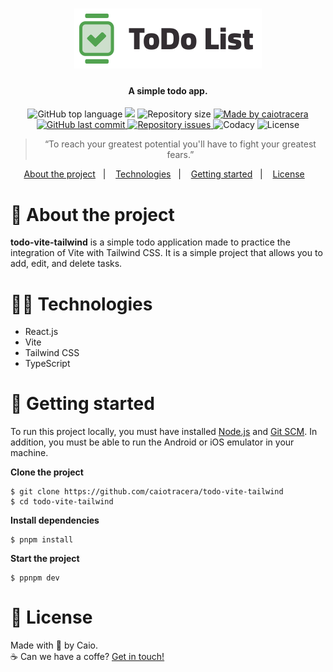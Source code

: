 <h1 align="center">
  <img src="./src/assets/logo.svg" />
</h1>

<h4 align="center">A simple todo app.</h4>

<p align="center">
  <img alt="GitHub top language" src="https://img.shields.io/github/languages/top/caiotracera/todo-vite-tailwind?color=F231A5">
  <img src="https://img.shields.io/github/languages/count/caiotracera/todo-vite-tailwind?color=F231A5">
  <img alt="Repository size" src="https://img.shields.io/github/repo-size/caiotracera/todo-vite-tailwind?color=F231A5">
  <a href="https://www.linkedin.com/in/caiotracera/">
    <img alt="Made by caiotracera" src="https://img.shields.io/badge/made%20by-caiotracera-%230172B3?color=F231A5">
  </a>
  <br />
  <a href="https://github.com/caiotracera/todo-vite-tailwind/commits/master">
    <img alt="GitHub last commit" src="https://img.shields.io/github/last-commit/caiotracera/todo-vite-tailwind?color=F231A5">
  </a>
  <a href="https://github.com/caiotracera/todo-vite-tailwind/issues">
    <img alt="Repository issues" src="https://img.shields.io/github/issues/caiotracera/todo-vite-tailwind?color=F231A5">
  </a>
  <img alt="Codacy" src="https://img.shields.io/codacy/grade/958fd1cb7f3b4bf1995c977fc645cc88?color=F231A5" />
  <img alt="License" src="https://img.shields.io/badge/license-MIT-brightgreen?color=F231A5"/>
</p>

<blockquote align="center">
“To reach your greatest potential you'll have to fight your greatest fears.”
</blockquote>

<p align="center">
  <a href="#rocket-about-the-project">About the project</a>&nbsp;&nbsp;&nbsp;|&nbsp;&nbsp;&nbsp;
  <a href="#man_technologist-technologies">Technologies</a>&nbsp;&nbsp;&nbsp;|&nbsp;&nbsp;&nbsp;
  <a href="#wrench-getting-started">Getting started</a>&nbsp;&nbsp;&nbsp;|&nbsp;&nbsp;&nbsp;
  <a href="#memo-license">License</a>&nbsp;&nbsp;&nbsp;
</p>

# :rocket: About the project

<b>todo-vite-tailwind</b> is a simple todo application made to practice the integration of Vite with Tailwind CSS.
It is a simple project that allows you to add, edit, and delete tasks.

# :man_technologist: Technologies

* React.js
* Vite
* Tailwind CSS
* TypeScript

# :wrench: Getting started

To run this project locally, you must have installed <a href="https://nodejs.org/en/" target="_blank">Node.js</a>
and <a href="https://git-scm.com/" target="_blank">Git SCM</a>. In addition, you must be able to run the Android or iOS emulator in your machine.

<b>Clone the project</b>

```shell
$ git clone https://github.com/caiotracera/todo-vite-tailwind
$ cd todo-vite-tailwind
```
<b>Install dependencies</b>

```shell
$ pnpm install
```

<b>Start the project</b>

```shell
$ ppnpm dev
```

# :memo: License

Made with :sparkling_heart: by Caio.
<br />
:coffee: Can we have a coffe? <a href="https://www.linkedin.com/in/caiotracera/">Get in touch!</a>
